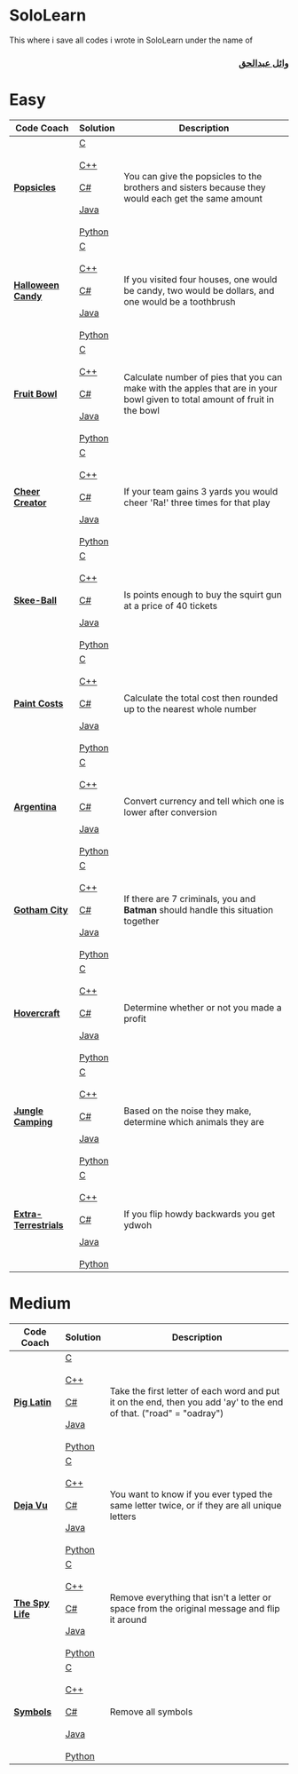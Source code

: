 # SoloLearn
This where i save all codes i wrote in SoloLearn under the name of
### [<p dir="rtl">وائل عبدالحق</p>](https://www.sololearn.com/Profile/7286114/)


# Easy
Code Coach | Solution | Description
-- | -- | --
[**Popsicles**](/Popsicles) | [C](/Popsicles/Popsicles.c) <br/><br/> [C++](/Popsicles/Popsicles.cpp) <br/><br/> [C#](Popsicles/Popsicles.cs) <br/><br/> [Java](Popsicles/Popsicles.java) <br/><br/> [Python](Popsicles/Popsicles.py) | You can give the popsicles to the brothers and sisters because they would each get the same amount
[**Halloween Candy**](/Halloween_Candy) | [C](/Halloween_Candy/Halloween_Candy.c) <br/><br/> [C++](/Halloween_Candy/Halloween_Candy.cpp) <br/><br/> [C#](/Halloween_Candy/Halloween_Candy.cs) <br/><br/> [Java](/Halloween_Candy/Halloween_Candy.java) <br/><br/> [Python](/Halloween_Candy/Halloween_Candy.py) | If you visited four houses, one would be candy, two would be dollars, and one would be a toothbrush
[**Fruit Bowl**](/Fruit_Bowl) | [C](/Fruit_Bowl/Fruit_Bowl.c) <br/><br/> [C++](/Fruit_Bowl/Fruit_Bowl.cpp) <br/><br/> [C#](/Fruit_Bowl/Fruit_Bowl.cs) <br/><br/> [Java](/Fruit_Bowl/Fruit_Bowl.java) <br/><br/> [Python](/Fruit_Bowl/Fruit_Bowl.py) | Calculate number of pies that you can make with the apples that are in your bowl given to total amount of fruit in the bowl
[**Cheer Creator**](/Cheer_Creator) | [C](/Cheer_Creator/Cheer_Creator.c) <br/><br/> [C++](/Cheer_Creator/Cheer_Creator.cpp) <br/><br/> [C#](/Cheer_Creator/Cheer_Creator.cs) <br/><br/> [Java](/Cheer_Creator/Cheer_Creator.java) <br/><br/> [Python](/Cheer_Creator/Cheer_Creator.py) | If your team gains 3 yards you would cheer 'Ra!' three times for that play
[**Skee-Ball**](/Skee-Ball) | [C](/Skee-Ball/Skee-Ball.c) <br/><br/> [C++](/Skee-Ball/Skee-Ball.cpp) <br/><br/> [C#](/Skee-Ball/Skee-Ball.cs) <br/><br/> [Java](/Skee-Ball/Skee-Ball.java) <br/><br/> [Python](/Skee-Ball/Skee-Ball.py) | Is points enough to buy the squirt gun at a price of 40 tickets
[**Paint Costs**](/Paint_Costs) | [C](/Paint_Costs/Paint_Costs.c) <br/><br/> [C++](/Paint_Costs/Paint_Costs.cpp) <br/><br/> [C#](/Paint_Costs/Paint_Costs.cs) <br/><br/> [Java](/Paint_Costs/Paint_Costs.java) <br/><br/> [Python](/Paint_Costs/Paint_Costs.py) | Calculate the total cost then rounded up to the nearest whole number
[**Argentina**](/Argentina) | [C](/Argentina/Argentina.c) <br/><br/> [C++](/Argentina/Argentina.cpp) <br/><br/> [C#](/Argentina/Argentina.cs) <br/><br/> [Java](/Argentina/Argentina.java) <br/><br/> [Python](/Argentina/Argentina.py) | Convert currency and tell which one is lower after conversion
[**Gotham City**](/Gotham_City) | [C](/Gotham_City/Gotham_City.c) <br/><br/> [C++](/Gotham_City/Gotham_City.cpp) <br/><br/> [C#](/Gotham_City/Gotham_City.cs) <br/><br/> [Java](/Gotham_City/Gotham_City.java) <br/><br/> [Python](/Gotham_City/Gotham_City.py) | If there are 7 criminals, you and **Batman** should handle this situation together
[**Hovercraft**](/Hovercraft) | [C](/Hovercraft/Hovercraft.c) <br/><br/> [C++](/Hovercraft/Hovercraft.cpp) <br/><br/> [C#](/Hovercraft/Hovercraft.cs) <br/><br/> [Java](/Hovercraft/Hovercraft.java) <br/><br/> [Python](/Hovercraft/Hovercraft.py) | Determine whether or not you made a profit
[**Jungle Camping**](/Jungle_Camping) | [C](/Jungle_Camping/Jungle_Camping.c) <br/><br/> [C++](/Jungle_Camping/Jungle_Camping.cpp) <br/><br/> [C#](/Jungle_Camping/Jungle_Camping.cs) <br/><br/> [Java](/Jungle_Camping/Jungle_Camping.java) <br/><br/> [Python](/Jungle_Camping/Jungle_Camping.py) | Based on the noise they make, determine which animals they are
[**Extra-Terrestrials**](/Extra-Terrestrials) | [C](/Extra-Terrestrials/Extra-Terrestrials.c) <br/><br/> [C++](/Extra-Terrestrials/Extra-Terrestrials.cpp) <br/><br/> [C#](/Extra-Terrestrials/Extra-Terrestrials.cs) <br/><br/> [Java](/Extra-Terrestrials/Extra-Terrestrials.java) <br/><br/> [Python](/Extra-Terrestrials/Extra-Terrestrials.py) | If you flip howdy backwards you get ydwoh

# Medium
Code Coach | Solution | Description
-- | -- | --
[**Pig Latin**](/Pig_Latin) | [C](/Pig_Latin/Pig_Latin.c) <br/><br/> [C++](/Pig_Latin/Pig_Latin.cpp) <br/><br/> [C#](/Pig_Latin/Pig_Latin.cs) <br/><br/> [Java](/Pig_Latin/Pig_Latin.java) <br/><br/> [Python](/Pig_Latin/Pig_Latin.py) | Take the first letter of each word and put it on the end, then you add 'ay' to the end of that. ("road" = "oadray")
[**Deja Vu**](/Deja_Vu) | [C](/Deja_Vu/Deja_Vu.c) <br/><br/> [C++](/Deja_Vu/Deja_Vu.cpp) <br/><br/> [C#](/Deja_Vu/Deja_Vu.cs) <br/><br/> [Java](/Deja_Vu/Deja_Vu.java) <br/><br/> [Python](/Deja_Vu/Deja_Vu.py) | You want to know if you ever typed the same letter twice, or if they are all unique letters 
[**The Spy Life**](/The_Spy_Life) | [C](/The_Spy_Life/The_Spy_Life.c) <br/><br/> [C++](/The_Spy_Life/The_Spy_Life.cpp) <br/><br/> [C#](/The_Spy_Life/The_Spy_Life.cs) <br/><br/> [Java](/The_Spy_Life/The_Spy_Life.java) <br/><br/> [Python](/The_Spy_Life/The_Spy_Life.py) | Remove everything that isn't a letter or space from the original message and flip it around
[**Symbols**](/Symbols) | [C](/Symbols/Symbols.c) <br/><br/> [C++](/Symbols/Symbols.cpp) <br/><br/> [C#](/Symbols/Symbols.cs) <br/><br/> [Java](/Symbols/Symbols.java) <br/><br/> [Python](/Symbols/Symbols.py) | Remove all symbols
